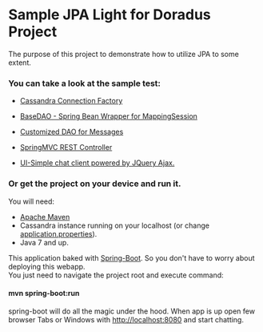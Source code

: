 Sample JPA Light for Doradus Project
====================================

The purpose of this project to demonstrate how to utilize JPA to some extent.  
### You can take a look at the sample test:

- [Cassandra Connection Factory](https://github.com/valchkou/SpringFrameworkCassandraSample/blob/master/src/main/java/com/valchkou/sample/dao/CassandraSessionFactory.java)

- [BaseDAO - Spring Bean Wrapper for MappingSession](https://github.com/valchkou/SpringFrameworkCassandraSample/blob/master/src/main/java/com/valchkou/sample/dao/BaseDAO.java)

- [Customized DAO for Messages](https://github.com/valchkou/SpringFrameworkCassandraSample/blob/master/src/main/java/com/valchkou/sample/dao/MessageDAO.java)

- [SpringMVC REST Controller](https://github.com/valchkou/SpringFrameworkCassandraSample/tree/master/src/main/java/com/valchkou/sample/controller)  

- [UI-Simple chat client powered by JQuery Ajax.](https://github.com/valchkou/SpringFrameworkCassandraSample/tree/master/public) 


### Or get the project on your device and run it.
You will need:
- [Apache Maven](http://maven.apache.org/download.cgi)
- Cassandra instance running on your localhost (or change [application.properties](https://github.com/valchkou/SpringFrameworkCassandraSample/blob/master/src/main/java/application.properties)).
- Java 7 and up.

This application baked with [Spring-Boot](http://projects.spring.io/spring-boot). So you don't have to worry about deploying this webapp.  
You just need to navigate the project root and execute command:  
#### mvn spring-boot:run
spring-boot will do all the magic under the hood.
When app is up open few browser Tabs or Windows with [http://localhost:8080](http://localhost:8080) and start chatting.



